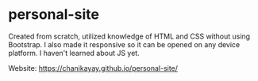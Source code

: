 # personal-site
Created from scratch, utilized knowledge of HTML and CSS without using Bootstrap. I also made it responsive so it can be opened on any device platform. I haven't learned about JS yet.

Website:
https://chanikayay.github.io/personal-site/
